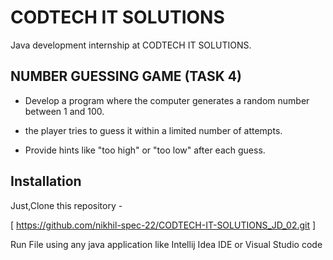 # CODTECH IT SOLUTIONS
Java development internship at CODTECH IT SOLUTIONS.

## NUMBER GUESSING GAME (TASK 4)
+ Develop a program where the computer generates a random number between 1 and 100.
* the player tries to guess it within a limited number of attempts.
+ Provide hints like "too high" or "too low" after each guess.

## Installation
Just,Clone this repository -

[ https://github.com/nikhil-spec-22/CODTECH-IT-SOLUTIONS_JD_02.git ]

Run File using any java application like Intellij Idea IDE or Visual Studio code
